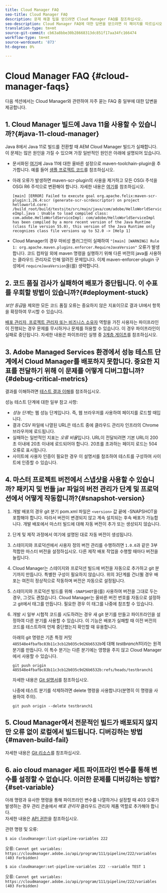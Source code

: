 ```yaml
---
title: Cloud Manager FAQ
seo-title: Cloud Manager FAQ
description: 문제 해결 팁을 얻으려면 Cloud Manager FAQ를 참조하십시오.
seo-description: Cloud Manager FAQ에 대한 답변을 얻으려면 이 페이지를 따르십시오
translation-type: tm+mt
source-git-commit: cb63a8bbe30b28668313dc851f17aa34fc166474
workflow-type: tm+mt
source-wordcount: '873'
ht-degree: 0%

---
```



# Cloud Manager FAQ {#cloud-manager-faqs}

다음 섹션에서는 Cloud Manager와 관련하여 자주 묻는 FAQ 중 일부에 대한 답변을 제공합니다.

## 1. Cloud Manager 빌드에 Java 11을 사용할 수 있습니까?{#java-11-cloud-manager}

Java 8에서 Java 11로 빌드를 전환할 때 AEM Cloud Manager 빌드가 실패합니다. 이 문제는 많은 원인을 가질 수 있으며 가장 일반적인 원인은 아래에 설명되어 있습니다.

* 문서화된 [여기](https://experienceleague.adobe.com/docs/experience-manager-cloud-manager/using/getting-started/create-application-project/using-the-wizard.html?lang=en#getting-started)에 Java 11에 대한 올바른 설정으로 maven-toolchain-plugin을 추가합니다.  예를 들어 [샘플 프로젝트 코드](https://github.com/adobe/aem-guides-wknd/commit/6cb5238cb6b932735dcf91b21b0d835ae3a7fe75)를 참조하십시오.

* 아래 오류가 발생하면 maven-scr-plugin의 사용을 제거하고 모든 OSGi 주석을 OSGi R6 주석으로 변환해야 합니다. 자세한 내용은 [여기](https://cqdump.wordpress.com/2019/01/03/from-scr-annotations-to-osgi-annotations/)를 참조하십시오.

   `[main] [ERROR] Failed to execute goal org.apache.felix:maven-scr-plugin:1.26.4:scr (generate-scr-scrdescriptor) on project helloworld.core: /build_root/build/testsite/src/main/java/com/adobe/HelloWorldServiceImpl.java : Unable to load compiled class: com.adobe.HelloWorldServiceImpl: com/adobe/HelloWorldServiceImpl has been compiled by a more recent version of the Java Runtime (class file version 55.0), this version of the Java Runtime only recognizes class file versions up to 52.0 -> [Help 1]`

* Cloud Manager의 경우 마비성 플러그인이 실패하여 `"[main] [WARNING] Rule 1: org.apache.maven.plugins.enforcer.RequireJavaVersion"` 오류가 발생합니다. 코드 컴파일 외에 maven 명령을 실행하기 위해 다른 버전의 java를 사용하는 클라우드 관리자로 인해 알려진 문제입니다. 이제 maven-enforcer-plugin 구성에서 `requireJavaVersion`을(를) 생략합니다.

## 2. 코드 품질 검사가 실패하여 배포가 중단됩니다. 이 수표를 우회할 방법이 있습니까?{#deployment-stuck}

*보안 등급*&#x200B;을 제외한 모든 코드 품질 오류는 중요하지 않은 지표이므로 결과 UI에서 항목을 확장하여 무시할 수 있습니다.

[배포 관리자, 프로젝트 관리자 또는 비즈니스 소유자](https://experienceleague.adobe.com/docs/experience-manager-cloud-manager/using/requirements/setting-up-users-and-roles.html?lang=en#requirements) 역할을 가진 사용자는 파이프라인이 진행되는 경우 문제를 무시하거나 문제를 허용할 수 있습니다. 이 경우 파이프라인이 실패로 중단됩니다.  자세한 내용은 파이프라인 실행 중 [3계층 게이츠](https://experienceleague.adobe.com/docs/experience-manager-cloud-manager/using/how-to-use/understand-your-test-results.html?lang=en#how-to-use)를 참조하십시오.

## 3. Adobe Managed Services 환경에서 성능 테스트 단계에서 Cloud Manager를 배포하지 못합니다. 중요한 지표를 전달하기 위해 이 문제를 어떻게 디버그합니까?{#debug-critical-metrics}

결과를 이해하려면 [테스트 결과 이해](https://experienceleague.adobe.com/docs/experience-manager-cloud-manager/using/how-to-use/understand-your-test-results.html?lang=en#how-to-use)를 참조하십시오.

성능 테스트 단계에 대한 일부 참고 사항:

* *성능 단계*&#x200B;는 웹 성능 단계입니다. 즉, 웹 브라우저를 사용하여 페이지를 로드할 때입니다.
* 결과 CSV 파일에 나열된 URL은 테스트 중에 클라우드 관리자 인프라의 Chrome 브라우저에 로드됩니다.
* 실패하는 일반적인 지표는 *오류 비율*&#x200B;입니다. URL이 전달되려면 기본 URL이 200초 이내에 20초 이내에 로드되어야 합니다. 20초를 초과하는 페이지 로드는 504 오류로 표시됩니다.
* 사이트에 사용자 인증이 필요한 경우 이 설명서를 참조하여 테스트를 구성하여 사이트에 인증할 수 있습니다.

## 4. 마스터 프로젝트 버전에서 스냅샷을 사용할 수 있습니까? 패키지 및 번들 jar 파일의 버전 관리가 단계 및 프로덕션에서 어떻게 작동합니까?{#snapshot-version}

1. 개발 배포의 경우 git 분기 pom.xml 파일은 `<version>` 값 끝에 -SNAPSHOT을 포함해야 합니다. 따라서 버전이 변경되지 않고 계속 설치되는 후속 배포가 가능합니다. 개발 배포에서 마스터 빌드에 대해 자동 버전이 추가 또는 생성되지 않습니다.

1. 단계 및 제작 과정에서 여기에 설명된 대로 자동 버전이 생성됩니다.

1. 스테이지와 프로덕션에서 사용자 정의 버전 관리를 수행하려면 `1.0.0`과 같은 3부 적합한 마스터 버전을 설정하십시오. 다른 제작 배포 작업을 수행할 때마다 버전을 늘립니다.

1. Cloud Manager는 스테이지와 프로덕션 빌드에 버전을 자동으로 추가하고 git 분기까지 만듭니다. 특별한 구성이 필요하지 않습니다. 위의 3단계를 건너뛸 경우 배포는 여전히 정상적으로 작동하며 버전은 자동으로 설정됩니다.

1. 스테이지와 프로덕션 빌드를 위해 `-SNAPSHOT`을(를) 사용하여 버전을 그대로 두는 경우, 그것도 괜찮습니다. Cloud Manager는 올바른 버전 번호를 자동으로 설정하고 git에서 태그를 만듭니다. 필요한 경우 이 태그를 나중에 참조할 수 있습니다.

1. 개발 시 일부 시험적 코드를 시도하려는 경우 새 git 분기를 만들고 파이프라인을 설정하여 다른 분기를 사용할 수 있습니다.  이 기능은 배포가 실패할 때 이전 버전의 코드를 테스트하여 언제 중단했는지 확인할 때 유용합니다.

   아래의 git 명령은 기존 특정 커밋 `485548e4fbafbc83b11c3cb12b035c9d26b6532b`에 대해 *testbranch1*&#x200B;이라는 원격 분기를 만듭니다.  이 특수 분기는 다른 분기에는 영향을 주지 않고 Cloud Manager에서 사용할 수 있습니다.

   `git push origin 485548e4fbafbc83b11c3cb12b035c9d26b6532b:refs/heads/testbranch1`

   자세한 내용은 [Git 설명서](https://git-scm.com/book/en/v2/Git-Internals-Git-References)를 참조하십시오.

   나중에 테스트 분기를 삭제하려면 delete 명령을 사용합니다(분명히 이 명령을 사용하여 주의).

   `git push origin --delete testbranch1`

## 5. Cloud Manager에서 전문적인 빌드가 배포되지 않지만 오류 없이 로컬에서 빌드됩니다. 디버깅하는 방법{#maven-build-fail}

자세한 내용은 [Git 리소스](https://github.com/cqsupport/cloud-manager/blob/main/cm-build-step-fails.md)를 참조하십시오.

## 6. aio cloud manager 세트 파이프라인 변수를 통해 변수를 설정할 수 없습니다. 이러한 문제를 디버깅하는 방법?{#set-variable}

아래 명령과 유사한 명령을 통해 파이프라인 변수를 나열하거나 설정할 때 403 오류가 발생하는 경우 관리 콘솔에서 *배포 관리자* 클라우드 관리자 제품 역할로 추가해야 합니다.\
자세한 내용은 [API 권한](https://www.adobe.io/apis/experiencecloud/cloud-manager/docs.html#!AdobeDocs/cloudmanager-api-docs/master/permissions.md)을 참조하십시오.

관련 명령 및 오류:

`$ aio cloudmanager:list-pipeline-variables 222`

오류: `Cannot get variables: https://cloudmanager.adobe.io/api/program/111/pipeline/222/variables (403 Forbidden)`

`$ aio cloudmanager:set-pipeline-variables 222 --variable TEST 1`

오류: `Cannot get variables: https://cloudmanager.adobe.io/api/program/111/pipeline/222/variables (403 Forbidden)`
